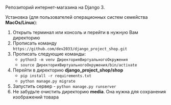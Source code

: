 Репозиторий интернет-магазина на Django 3.

Установка (для пользователей операционных систем семейства **MacOs/Linux**):

1. Открыть терминал или консоль и перейти в нужную Вам директорию
2. Прописать команду `https://github.com/dev2033/django_project_shop.git`
3. Прописать следующие команды:
    - `python3 -m venv ДиректорияВиртуальногоОкружения`
    - `source ДиректорияВиртуальногоОкружения/bin/activate`
4.  Перейти в директорию **django_project_shop/shop**
    - `pip install -r requirements.txt`
    - `python manage.py migrate`
5. Запустить сервер - `python manage.py runserver`
6. Не забудьте очистить директорию **media**. Она нужна для сохранения изображений товара
